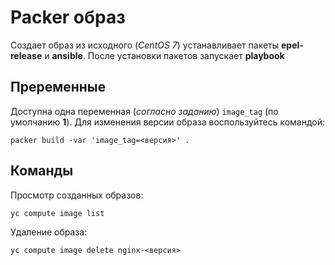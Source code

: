 # Packer образ

Создает образ из исходного (*CentOS 7*) устанавливает пакеты **epel-release** и **ansible**. После установки пакетов запускает **playbook**

## Преременные

Доступна одна переменная (*согласно заданию*) `image_tag` (по умолчанию **1**). Для изменения версии образа воспользуйтесь командой:
```
packer build -var 'image_tag=<версия>' .
```

## Команды

Просмотр созданных образов:
```
yc compute image list
```

Удаление образа:
```
yc compute image delete nginx-<версия>
```